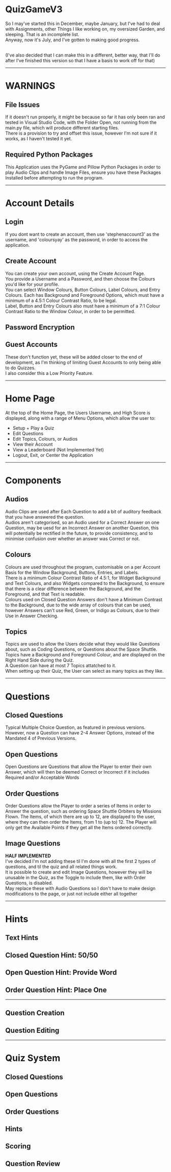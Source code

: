 # QuizGameV3

So I may've started this in December, maybe January, but I've had to deal with Assignments, other Things I like working on, my oversized Garden, and sleeping. That is an incomplete list.<br/>
Anyway, now it's July, and I've gotten to making good progress.<br/>

<br/>(I've also decided that I can make this in a different, better way, that I'll do after I've finished this version so that I have a basis to work off for that)<br/>

---

# WARNINGS
## File Issues
If it doesn't run properly, it might be because so far it has only been ran and tested in Visual Studio Code, with the Folder Open, not running from the main.py file, which will produce different starting files.<br/>
There is a provision to try and offset this issue, however I'm not sure if it works, as I haven't tested it yet.
## Required Python Packages
This Application uses the PyGame and Pillow Python Packages in order to play Audio Clips and handle Image Files, ensure you have these Packages Installed before attempting to run the program.

---

# Account Details
## Login
If you dont want to create an account, then use 'stephenaccount3' as the username, and 'coloursyay' as the password, in order to access the application.
## Create Account
You can create your own account, using the Create Account Page.<br/>
You provide a Username and a Password, and then choose the Colours you'd like for your profile.<br/>
You can select Window Colours, Button Colours, Label Colours, and Entry Colours. Each has Background and Foreground Options, which must have a minimum of a 4.5:1 Colour Contrast Ratio, to be legal.<br/>
Label, Button and Entry Colours also must have a minimum of a 7:1 Colour Contrast Ratio to the Window Colour, in order to be permitted.
## Password Encryption
## Guest Accounts
These don't function yet, these will be added closer to the end of development, as I'm thinking of limiting Guest Accounts to only being able to do Quizzes.<br/>
I also consider this a Low Priority Feature.

---

# Home Page
At the top of the Home Page, the Users Username, and High Score is displayed, along with a range of Menu Options, which allow the user to:
- Setup + Play a Quiz
- Edit Questions
- Edit Topics, Colours, or Audios
- View their Account
- View a Leaderboard (Not Implemented Yet)
- Logout, Exit, or Center the Application

---

# Components
## Audios
Audio Clips are used after Each Question to add a bit of auditory feedback that you have answered the question.<br/>
Audios aren't categorised, so an Audio used for a Correct Answer on one Question, may be uesd for an Incorrect Answer on another Question, this will potentially be rectified in the future, to provide consistency, and to minimise confusion over whether an answer was Correct or not.
## Colours
Colours are used throughout the program, customisable on a per Account Basis for the Window Background, Buttons, Entries, and Labels.<br/>
There is a minimum Colour Contrast Ratio of 4.5:1, for Widget Background and Text Colours, and also Widgets compared to the Background, to ensure that there is a clear difference between the Background, and the Foreground, and that Text is readable.<br/>
Colours used on Closed Question Answers don't have a Minimum Contrast to the Background, due to the wide array of colours that can be used, however Answers can't use Red, Green, or Indigo as Colours, due to their Use in Answer Checking.
## Topics
Topics are used to allow the Users decide what they would like Questions about, such as Coding Questions, or Questions about the Space Shuttle.<br/>
Topics have a Background and Foreground Colour, and are displayed on the Right Hand Side during the Quiz.<br/>
A Question can have at most 7 Topics attatched to it.<br/>
When setting up their Quiz, the User can select as many topics as they like.

---

# Questions
## Closed Questions
Typical Multiple Choice Question, as featured in previous versions.<br/>
However, now a Question can have 2-4 Answer Options, instead of the Mandated 4 of Previous Versions.
## Open Questions
Open Questions are Questions that allow the Player to enter their own Answer, which will then be deemed Correct or Incorrect if it includes Required and/or Acceptable Words
## Order Questions
Order Questions allow the Player to order a series of Items in order to Answer the question, such as ordering Space Shuttle Orbiters by Missions Flown.
The Items, of which there are up to 12, are displayed to the user, where they can then order the Items, from 1 to (up to) 12.
The Player will only get the Available Points if they get all the Items ordered correctly.
## Image Questions
**HALF IMPLEMENTED**<br/>
I've decided I'm not adding these til I'm done with all the first 2 types of questions, and til the quiz and all related things work.<br/>
It is possible to create and edit Image Questions, however they will be unusable in the Quiz, as the Toggle to include them, like with Order Questions, is disabled.<br/>
May replace these with Audio Questions so I don't have to make design modifications to the page, or just not include either all together

---

# Hints
## Text Hints
## Closed Question Hint: 50/50
## Open Question Hint: Provide Word
## Order Question Hint: Place One

---

## Question Creation
## Question Editing

---

# Quiz System
## Closed Questions
## Open Questions
## Order Questions
## Hints
## Scoring
## Question Review
